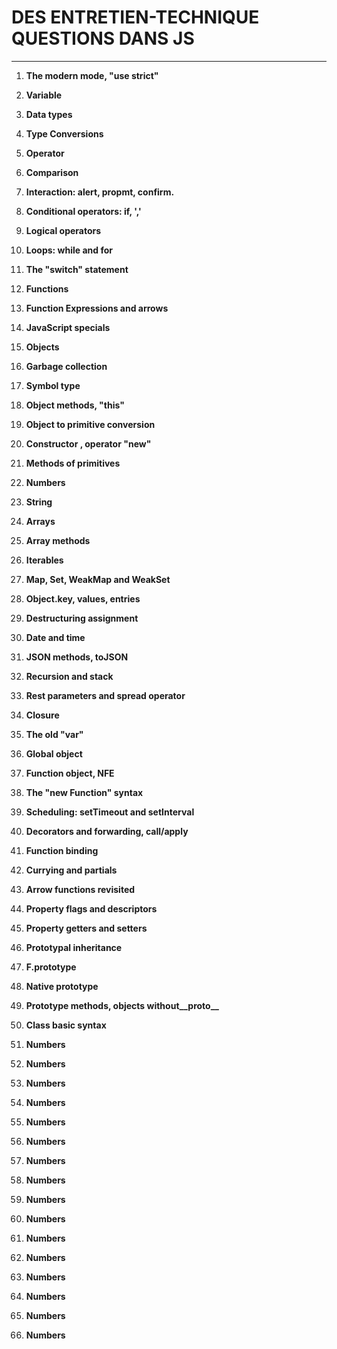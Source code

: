 # DES ENTRETIEN-TECHNIQUE QUESTIONS DANS JS
-------------------

1. **The modern mode, "use strict"**

2. **Variable**

3. **Data types**

4. **Type Conversions**

5. **Operator**

6. **Comparison**

7. **Interaction: alert, propmt, confirm.**

8. **Conditional operators: if, ','**

9. **Logical operators**

10. **Loops: while and for**

11. **The "switch" statement**

12. **Functions**

13. **Function Expressions and arrows**

14. **JavaScript specials**

15. **Objects**

16. **Garbage collection**

17. **Symbol type**

18. **Object methods, "this"**

19. **Object to primitive conversion**

20. **Constructor , operator "new"**

21. **Methods of primitives**

22. **Numbers**

23. **String**

24. **Arrays**

25. **Array methods**

26. **Iterables**

27. **Map, Set, WeakMap and WeakSet**

28. **Object.key, values, entries**

29. **Destructuring assignment**

30. **Date and time**

31. **JSON methods, toJSON**

32. **Recursion and stack**

33. **Rest parameters and spread operator**

34. **Closure**

35. **The old "var"**

36. **Global object**

37. **Function object, NFE**

38. **The "new Function" syntax**

39. **Scheduling: setTimeout and setInterval**

40. **Decorators and forwarding, call/apply**

41. **Function binding**

42. **Currying and partials**

43. **Arrow functions revisited**

44. **Property flags and descriptors**

45. **Property getters and setters**

46. **Prototypal inheritance**

47. **F.prototype**

48. **Native prototype**

49. **Prototype methods, objects without__proto__**

35. **Class basic syntax**

35. **Numbers**

35. **Numbers**

35. **Numbers**

35. **Numbers**

35. **Numbers**

35. **Numbers**

35. **Numbers**

35. **Numbers**

35. **Numbers**

35. **Numbers**

35. **Numbers**

35. **Numbers**

35. **Numbers**

35. **Numbers**

35. **Numbers**

35. **Numbers**






